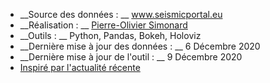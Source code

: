 - __Source des données : __ <a href="https://www.seismicportal.eu" target="_blank">www.seismicportal.eu</a>
- __Réalisation : __  <a href="https://www.linkedin.com/in/pierreoliviersimonard/" target="_blank">Pierre-Olivier Simonard </a>
- __Outils : __ Python, Pandas, Bokeh, Holoviz
- __Dernière mise à jour des données : __ 6 Décembre 2020
- __Dernière mise à jour de l'outil : __ 9 Décembre 2020
- <a href="https://www.rue89strasbourg.com/?s=s%C3%A9ismes" target="_blank">Inspiré par l'actualité récente</a>

